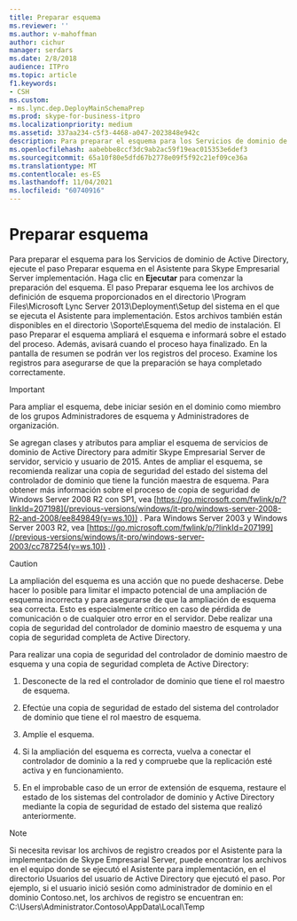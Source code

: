 ```yaml
---
title: Preparar esquema
ms.reviewer: ''
ms.author: v-mahoffman
author: cichur
manager: serdars
ms.date: 2/8/2018
audience: ITPro
ms.topic: article
f1.keywords:
- CSH
ms.custom:
- ms.lync.dep.DeployMainSchemaPrep
ms.prod: skype-for-business-itpro
ms.localizationpriority: medium
ms.assetid: 337aa234-c5f3-4468-a047-2023848e942c
description: Para preparar el esquema para los Servicios de dominio de Active Directory, ejecute el paso Preparar esquema en el Asistente para Skype Empresarial Server implementación. Haga clic en Ejecutar para comenzar la preparación del esquema. El paso Preparar esquema lee los archivos de definición de esquema proporcionados en el directorio /Program Files/Microsoft Lync Server 2013/Deployment/Setup del sistema en el que se ejecuta el Asistente para implementación. Estos archivos también están disponibles en los medios de instalación en el directorio Soporte técnico/esquema. El paso Preparar el esquema ampliará el esquema e informará sobre el estado del proceso. Además, avisará cuando el proceso haya finalizado. En la pantalla de resumen se podrán ver los registros del proceso. Examine los registros para asegurarse de que la preparación se haya completado correctamente.
ms.openlocfilehash: aabebbe8ccf3dc9ab2ac59f19eac015353e6def3
ms.sourcegitcommit: 65a10f80e5dfd67b2778e09f5f92c21ef09ce36a
ms.translationtype: MT
ms.contentlocale: es-ES
ms.lasthandoff: 11/04/2021
ms.locfileid: "60740916"
---
```

# <a name="prepare-schema"></a>Preparar esquema
 
Para preparar el esquema para los Servicios de dominio de Active Directory, ejecute el paso Preparar esquema en el Asistente para Skype Empresarial Server implementación. Haga clic en **Ejecutar** para comenzar la preparación del esquema. El paso Preparar esquema lee los archivos de definición de esquema proporcionados en el directorio \Program Files\Microsoft Lync Server 2013\Deployment\Setup del sistema en el que se ejecuta el Asistente para implementación. Estos archivos también están disponibles en el directorio \Soporte\Esquema del medio de instalación. El paso Preparar el esquema ampliará el esquema e informará sobre el estado del proceso. Además, avisará cuando el proceso haya finalizado. En la pantalla de resumen se podrán ver los registros del proceso. Examine los registros para asegurarse de que la preparación se haya completado correctamente.
  
> [!IMPORTANT]
> Para ampliar el esquema, debe iniciar sesión en el dominio como miembro de los grupos Administradores de esquema y Administradores de organización. 
  
Se agregan clases y atributos para ampliar el esquema de servicios de dominio de Active Directory para admitir Skype Empresarial Server de servidor, servicio y usuario de 2015. Antes de ampliar el esquema, se recomienda realizar una copia de seguridad del estado del sistema del controlador de dominio que tiene la función maestra de esquema. Para obtener más información sobre el proceso de copia de seguridad de Windows Server 2008 R2 con SP1, vea [https://go.microsoft.com/fwlink/p/?linkId=207198](/previous-versions/windows/it-pro/windows-server-2008-R2-and-2008/ee849849(v=ws.10)) . Para Windows Server 2003 y Windows Server 2003 R2, vea [https://go.microsoft.com/fwlink/p/?linkId=207199](/previous-versions/windows/it-pro/windows-server-2003/cc787254(v=ws.10)) .
  
> [!CAUTION]
> La ampliación del esquema es una acción que no puede deshacerse. Debe hacer lo posible para limitar el impacto potencial de una ampliación de esquema incorrecta y para asegurarse de que la ampliación de esquema sea correcta. Esto es especialmente crítico en caso de pérdida de comunicación o de cualquier otro error en el servidor. Debe realizar una copia de seguridad del controlador de dominio maestro de esquema y una copia de seguridad completa de Active Directory. 
  
Para realizar una copia de seguridad del controlador de dominio maestro de esquema y una copia de seguridad completa de Active Directory:
  
1. Desconecte de la red el controlador de dominio que tiene el rol maestro de esquema.
    
2. Efectúe una copia de seguridad de estado del sistema del controlador de dominio que tiene el rol maestro de esquema.
    
3. Amplíe el esquema.
    
4. Si la ampliación del esquema es correcta, vuelva a conectar el controlador de dominio a la red y compruebe que la replicación esté activa y en funcionamiento.
    
5. En el improbable caso de un error de extensión de esquema, restaure el estado de los sistemas del controlador de dominio y Active Directory mediante la copia de seguridad de estado del sistema que realizó anteriormente.
    
> [!NOTE]
> Si necesita revisar los archivos de registro creados por el Asistente para la implementación de Skype Empresarial Server, puede encontrar los archivos en el equipo donde se ejecutó el Asistente para implementación, en el directorio Usuarios del usuario de Active Directory que ejecutó el paso. Por ejemplo, si el usuario inició sesión como administrador de dominio en el dominio Contoso.net, los archivos de registro se encuentran en: C:\Users\Administrator.Contoso\AppData\Local\Temp 
